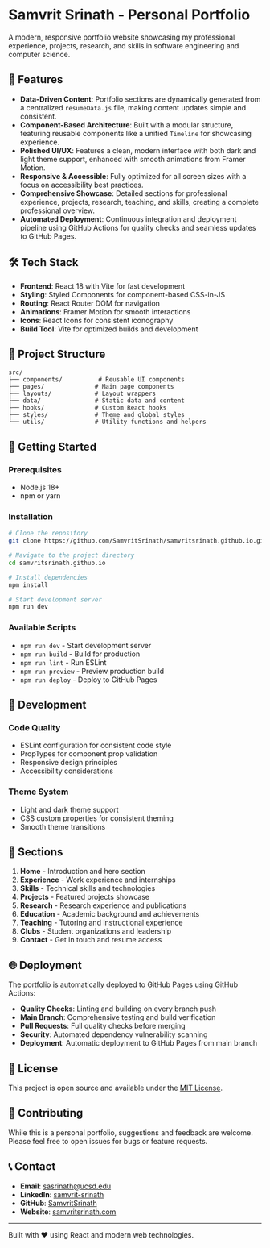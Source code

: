 # Samvrit Srinath - Personal Portfolio

A modern, responsive portfolio website showcasing my professional experience, projects, research, and skills in software engineering and computer science.

## 🚀 Features

- **Data-Driven Content**: Portfolio sections are dynamically generated from a centralized `resumeData.js` file, making content updates simple and consistent.
- **Component-Based Architecture**: Built with a modular structure, featuring reusable components like a unified `Timeline` for showcasing experience.
- **Polished UI/UX**: Features a clean, modern interface with both dark and light theme support, enhanced with smooth animations from Framer Motion.
- **Responsive & Accessible**: Fully optimized for all screen sizes with a focus on accessibility best practices.
- **Comprehensive Showcase**: Detailed sections for professional experience, projects, research, teaching, and skills, creating a complete professional overview.
- **Automated Deployment**: Continuous integration and deployment pipeline using GitHub Actions for quality checks and seamless updates to GitHub Pages.

## 🛠️ Tech Stack

- **Frontend**: React 18 with Vite for fast development
- **Styling**: Styled Components for component-based CSS-in-JS
- **Routing**: React Router DOM for navigation
- **Animations**: Framer Motion for smooth interactions
- **Icons**: React Icons for consistent iconography
- **Build Tool**: Vite for optimized builds and development

## 📁 Project Structure

```
src/
├── components/          # Reusable UI components
├── pages/              # Main page components
├── layouts/            # Layout wrappers
├── data/               # Static data and content
├── hooks/              # Custom React hooks
├── styles/             # Theme and global styles
└── utils/              # Utility functions and helpers
```

## 🚀 Getting Started

### Prerequisites

- Node.js 18+
- npm or yarn

### Installation

```bash
# Clone the repository
git clone https://github.com/SamvritSrinath/samvritsrinath.github.io.git

# Navigate to the project directory
cd samvritsrinath.github.io

# Install dependencies
npm install

# Start development server
npm run dev
```

### Available Scripts

- `npm run dev` - Start development server
- `npm run build` - Build for production
- `npm run lint` - Run ESLint
- `npm run preview` - Preview production build
- `npm run deploy` - Deploy to GitHub Pages

## 🔧 Development

### Code Quality

- ESLint configuration for consistent code style
- PropTypes for component prop validation
- Responsive design principles
- Accessibility considerations

### Theme System

- Light and dark theme support
- CSS custom properties for consistent theming
- Smooth theme transitions

## 📱 Sections

1. **Home** - Introduction and hero section
2. **Experience** - Work experience and internships
3. **Skills** - Technical skills and technologies
4. **Projects** - Featured projects showcase
5. **Research** - Research experience and publications
6. **Education** - Academic background and achievements
7. **Teaching** - Tutoring and instructional experience
8. **Clubs** - Student organizations and leadership
9. **Contact** - Get in touch and resume access

## 🌐 Deployment

The portfolio is automatically deployed to GitHub Pages using GitHub Actions:

- **Quality Checks**: Linting and building on every branch push
- **Main Branch**: Comprehensive testing and build verification
- **Pull Requests**: Full quality checks before merging
- **Security**: Automated dependency vulnerability scanning
- **Deployment**: Automatic deployment to GitHub Pages from main branch

## 📄 License

This project is open source and available under the [MIT License](LICENSE).

## 🤝 Contributing

While this is a personal portfolio, suggestions and feedback are welcome. Please feel free to open issues for bugs or feature requests.

## 📞 Contact

- **Email**: sasrinath@ucsd.edu
- **LinkedIn**: [samvrit-srinath](https://linkedin.com/in/samvrit-srinath)
- **GitHub**: [SamvritSrinath](https://github.com/SamvritSrinath)
- **Website**: [samvritsrinath.com](https://samvritsrinath.com)

---

Built with ❤️ using React and modern web technologies.
